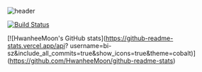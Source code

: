 ![header](https://capsule-render.vercel.app/api?type=waving&color=6BE1E5&text=welcome+to+Hwanhee's+GitHub!👋&fontColor=E2FEFF&fontSize=50&font=)

[![Build Status](https://travis-ci.org/joemccann/dillinger.svg?branch=master)](https://travis-ci.org/joemccann/dillinger)

[![HwanheeMoon's GitHub stats](https://github-readme-stats.vercel.app/api?
username=bi-sz&include_all_commits=true&show_icons=true&theme=cobalt)]
(https://github.com/HwanheeMoon/github-readme-stats)
